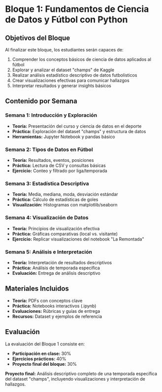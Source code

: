 # Bloque 1: Fundamentos de Ciencia de Datos y Fútbol con Python

## Objetivos del Bloque

Al finalizar este bloque, los estudiantes serán capaces de:

1. Comprender los conceptos básicos de ciencia de datos aplicados al fútbol
2. Explorar y analizar el dataset "champs" de Kaggle
3. Realizar análisis estadístico descriptivo de datos futbolísticos
4. Crear visualizaciones efectivas para comunicar hallazgos
5. Interpretar resultados y generar insights básicos

## Contenido por Semana

### Semana 1: Introducción y Exploración
- **Teoría:** Presentación del curso y ciencia de datos en el deporte
- **Práctica:** Exploración del dataset "champs" y estructura de datos
- **Herramientas:** Jupyter Notebook y pandas básico

### Semana 2: Tipos de Datos en Fútbol
- **Teoría:** Resultados, eventos, posiciones
- **Práctica:** Lectura de CSV y consultas básicas
- **Ejercicio:** Conteo y filtrado por liga/temporada

### Semana 3: Estadística Descriptiva
- **Teoría:** Media, mediana, moda, desviación estándar
- **Práctica:** Cálculo de estadísticas de goles
- **Visualización:** Histogramas con matplotlib/seaborn

### Semana 4: Visualización de Datos
- **Teoría:** Principios de visualización efectiva
- **Práctica:** Gráficas comparativas (local vs. visitante)
- **Ejercicio:** Replicar visualizaciones del notebook "La Remontada"

### Semana 5: Análisis e Interpretación
- **Teoría:** Interpretación de resultados descriptivos
- **Práctica:** Análisis de temporada específica
- **Evaluación:** Entrega de análisis descriptivo

## Materiales Incluidos

- **Teoría:** PDFs con conceptos clave
- **Práctica:** Notebooks interactivos (.ipynb)
- **Evaluaciones:** Rúbricas y guías de entrega
- **Recursos:** Dataset y ejemplos de referencia

## Evaluación

La evaluación del Bloque 1 consiste en:
- **Participación en clase:** 30%
- **Ejercicios prácticos:** 40%
- **Proyecto final del bloque:** 30%

**Proyecto final:** Análisis descriptivo completo de una temporada específica del dataset "champs", incluyendo visualizaciones y interpretación de hallazgos.
